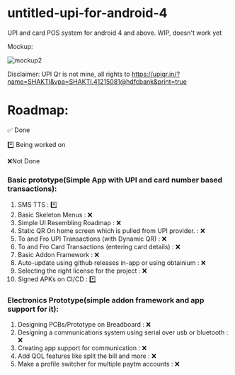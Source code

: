 # untitled-upi-for-android-4
UPI and card POS system for android 4 and above. 
WIP, doesn't work yet

Mockup:


![mockup2](https://github.com/Zeus-Institute-of-Technology-Solutions/untitled-upi-for-android-4/assets/84176052/8373ea02-d586-4cbe-8086-56e6b384238d)

Disclaimer:
UPI Qr is not mine, all rights to https://upiqr.in/?name=SHAKTI&vpa=SHAKTI.41215081@hdfcbank&print=true


# Roadmap:
✅ Done

*️⃣ Being worked on

❌Not Done

### Basic prototype(Simple App with UPI and card number based transactions):
1. SMS TTS : *️⃣
2. Basic Skeleton Menus : ❌
3. Simple UI Resembling Roadmap : ❌
4. Static QR On home screen which is pulled from UPI provider. : ❌
5. To and Fro UPI Transactions (with Dynamic QR) : ❌
6. To and Fro Card Transactions (entering card details) : ❌
7. Basic Addon Framework : ❌
8. Auto-update using github releases in-app or using obtainium : ❌
9. Selecting the right license for the project : ❌
10. Signed APKs on CI/CD : *️⃣

### Electronics Prototype(simple addon framework and app support for it): 

1. Designing PCBs/Prototype on Breadboard : ❌
2. Designing a communications system using serial over usb or bluetooth : ❌
3. Creating app support for communication : ❌
4. Add QOL features like split the bill and more : ❌
5. Make a profile switcher for multiple paytm accounts : ❌
